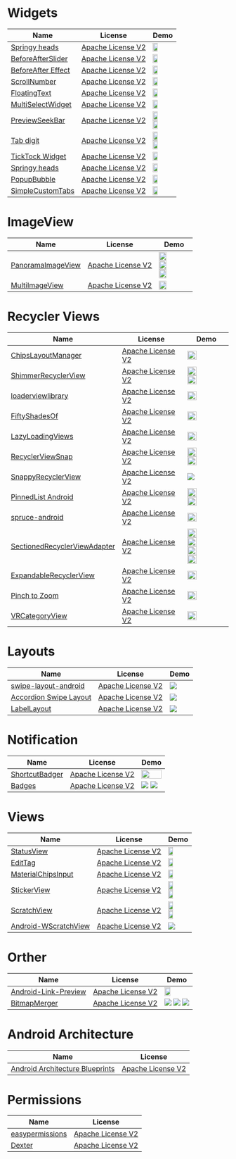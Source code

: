 Widgets
======================
Name | License | Demo
--- | --- | ---
[Springy heads](https://android-arsenal.com/details/1/3142#!description) | [Apache License V2](https://www.apache.org/licenses/LICENSE-2.0) | <img src="https://raw.githubusercontent.com/flipkart-incubator/springy-heads/master/demo/demo.gif" width="49%">
[BeforeAfterSlider](https://android-arsenal.com/details/1/4795#!description) | [Apache License V2](https://www.apache.org/licenses/LICENSE-2.0) | <img src="https://raw.githubusercontent.com/developer--/before_after_slider/master/before-after-slider.gif" width="49%">
[BeforeAfter Effect](https://android-arsenal.com/details/1/4690) | [Apache License V2](https://www.apache.org/licenses/LICENSE-2.0) | <img src="https://cloud.githubusercontent.com/assets/4138527/19211444/9713cbdc-8d3c-11e6-84af-18a18ab02efb.gif?utm_source=android-arsenal.com&utm_medium=referral&utm_campaign=4690" width="49%">
[ScrollNumber](https://android-arsenal.com/details/1/3973) | [Apache License V2](https://www.apache.org/licenses/LICENSE-2.0) | <img src="https://raw.githubusercontent.com/a-voyager/ScrollNumber/master/imgs/01.gif" width="49%">
[FloatingText](https://android-arsenal.com/details/1/3360) | [Apache License V2](https://www.apache.org/licenses/LICENSE-2.0) | <img src="https://raw.githubusercontent.com/UFreedom/FloatingText/master/demo.gif" width="49%">
[MultiSelectWidget](https://android-arsenal.com/details/1/3467) | [Apache License V2](https://www.apache.org/licenses/LICENSE-2.0) | <img src="https://github.com/miteshpithadiya/MultiSelectWidget/blob/master/multiselectwidget/src/main/res/multiselectwidget.gif?utm_source=android-arsenal.com&utm_medium=referral&utm_campaign=3467" width="49%">
[PreviewSeekBar](https://android-arsenal.com/details/1/5199) | [Apache License V2](https://www.apache.org/licenses/LICENSE-2.0) | <img src="https://raw.githubusercontent.com/rubensousa/PreviewSeekBar/master/screenshots/playmovies.gif" width="49%"> <img src="https://raw.githubusercontent.com/rubensousa/PreviewSeekBar/master/screenshots/sample.gif" width="49%">
[Tab digit](https://android-arsenal.com/details/1/4786) | [Apache License V2](https://www.apache.org/licenses/LICENSE-2.0) | <img src="https://cloud.githubusercontent.com/assets/4138527/20869273/258ed640-ba6f-11e6-892c-a5986896134c.gif?utm_source=android-arsenal.com&utm_medium=referral&utm_campaign=4786" width="49%"> <img src="https://cloud.githubusercontent.com/assets/4138527/20869514/f503a208-ba73-11e6-800b-802d493e1a86.gif?utm_source=android-arsenal.com&utm_medium=referral&utm_campaign=4786" width="49%">
[TickTock Widget](https://android-arsenal.com/details/1/3556) | [Apache License V2](https://www.apache.org/licenses/LICENSE-2.0) | <img src="https://camo.githubusercontent.com/a99213ab9cbd3056b71b34d551d984ed422a438c/687474703a2f2f692e67697068792e636f6d2f50647835314a426635663930412e676966?utm_source=android-arsenal.com&utm_medium=referral&utm_campaign=3556" width="49%">
[Springy heads](https://android-arsenal.com/details/1/3142#!description) | [Apache License V2](https://www.apache.org/licenses/LICENSE-2.0) | <img src="https://raw.githubusercontent.com/alexive/visual-goodies/master/images/sample1.gif" width="49%"> 
[PopupBubble](https://android-arsenal.com/details/1/4110) | [Apache License V2](https://www.apache.org/licenses/LICENSE-2.0) | <img src="https://camo.githubusercontent.com/3f8912b907378a5227100a1c6d2868d641a826c6/687474703a2f2f7777772e77656269616e6b732e636f6d2f706f707570627562626c652f322e706e67?utm_source=android-arsenal.com&utm_medium=referral&utm_campaign=4110" width="49%"> 
[SimpleCustomTabs](https://android-arsenal.com/details/1/2950) | [Apache License V2](https://www.apache.org/licenses/LICENSE-2.0) | <img src="https://raw.githubusercontent.com/eliseomartelli/SimpleCustomTabs/master/assets/Screenshot1.jpg" width="49%"> 

ImageView
======================
Name | License | Demo
--- | --- | ---
[PanoramaImageView](https://github.com/gjiazhe/PanoramaImageView) | [Apache License V2](https://www.apache.org/licenses/LICENSE-2.0) | <img src="https://github.com/gjiazhe/PanoramaImageView/blob/master/screenshots/recyclerview_sample.gif" width="49%"> <img src="https://github.com/gjiazhe/PanoramaImageView/blob/master/screenshots/horizontal_sample.gif" width="49%"> <img src="https://github.com/gjiazhe/PanoramaImageView/blob/master/screenshots/vertical_sample.gif" width="49%">
[MultiImageView](https://github.com/stfalcon-studio/MultiImageView) | [Apache License V2](https://www.apache.org/licenses/LICENSE-2.0) | <img src="https://camo.githubusercontent.com/d29a4e2a0dc99b1a114f43fb201e1080e6aaa462/687474703a2f2f692e696d6775722e636f6d2f5334516f4b56422e676966" width="49%">

Recycler Views
======================
Name | License | Demo
--- | --- | ---
[ChipsLayoutManager](https://android-arsenal.com/details/1/4568) | [Apache License V2](https://www.apache.org/licenses/LICENSE-2.0) | <img src="https://github.com/BelooS/ChipsLayoutManager/blob/master/images/demo.gif" width="49%">
[ShimmerRecyclerView](https://android-arsenal.com/details/1/5058) | [Apache License V2](https://www.apache.org/licenses/LICENSE-2.0) | <img src="https://raw.githubusercontent.com/sharish/ShimmerRecyclerView/master/screenshots/list_demo.gif" width="49%"> <img src="https://raw.githubusercontent.com/sharish/ShimmerRecyclerView/master/screenshots/grid_demo.gif" width="49%">
[loaderviewlibrary](https://github.com/elye/loaderviewlibrary) | [Apache License V2](https://www.apache.org/licenses/LICENSE-2.0) | <img src="https://camo.githubusercontent.com/ad3e2fed505b8ae48e2a407f1e21361473605639/68747470733a2f2f7374617469632e7769787374617469632e636f6d2f6d656469612f6437343863335f32383338316330663131306634646336386663643334306235303366383661322537456d76322e676966" width="49%">
[FiftyShadesOf](https://android-arsenal.com/details/1/4505) | [Apache License V2](https://www.apache.org/licenses/LICENSE-2.0) |<img src="/art/cross.gif" width="49%">
[LazyLoadingViews](https://android-arsenal.com/details/1/5405) | [Apache License V2](https://www.apache.org/licenses/LICENSE-2.0) | <img src="https://github.com/jineshfrancs/LazyLoadingViews/blob/master/screens/loading.gif?utm_source=android-arsenal.com&utm_medium=referral&utm_campaign=5405" width="49%">
[RecyclerViewSnap](https://github.com/rubensousa/RecyclerViewSnap) | [Apache License V2](https://www.apache.org/licenses/LICENSE-2.0) | <img src="https://github.com/rubensousa/RecyclerViewSnap/blob/master/screens/snap_googleplay.gif" width="49%"> <img src="https://github.com/rubensousa/RecyclerViewSnap/blob/master/screens/snap_final.gif" width="49%">
[SnappyRecyclerView](https://github.com/Dan-TD/SnappyRecyclerView) | [Apache License V2](https://www.apache.org/licenses/LICENSE-2.0) | <img src="https://github.com/Dan-TD/SnappyRecyclerView/blob/master/app/src/main/assets/demo.gif">
[PinnedList Android](https://github.com/Joseph82/PinnedList-Android) | [Apache License V2](https://www.apache.org/licenses/LICENSE-2.0) | <img src="https://camo.githubusercontent.com/f5d88bebd99eccc89168d93c8c7ba31583733729/68747470733a2f2f7777772e64726f70626f782e636f6d2f732f79753235353862626d7633747763352f746578745f64656d6f312e6769663f7261773d74727565" width="49%"> <img src="https://camo.githubusercontent.com/2bb257d1e851edcbde37313420cb7de1fccbf7af/68747470733a2f2f7777772e64726f70626f782e636f6d2f732f74376d3779643876683677346a69622f696d6167655f64656d6f312e6769663f7261773d74727565" width="49%">
[spruce-android](https://github.com/willowtreeapps/spruce-android) | [Apache License V2](https://www.apache.org/licenses/LICENSE-2.0) | <img src="https://github.com/willowtreeapps/spruce-android/blob/master/imgs/recycler-example.gif" width="49%">
[SectionedRecyclerViewAdapter](https://github.com/luizgrp/SectionedRecyclerViewAdapter) | [Apache License V2](https://www.apache.org/licenses/LICENSE-2.0) | <img src="https://raw.githubusercontent.com/luizgrp/SectionedRecyclerViewAdapter/master/art/sc1.png" width="49%"> <img src="https://raw.githubusercontent.com/luizgrp/SectionedRecyclerViewAdapter/master/art/sc4.png" width="49%"> <img src="https://raw.githubusercontent.com/luizgrp/SectionedRecyclerViewAdapter/master/art/sc2.png" width="49%"> <img src="https://raw.githubusercontent.com/luizgrp/SectionedRecyclerViewAdapter/master/art/sc3.png" width="49%">
[ExpandableRecyclerView](https://github.com/grennis/ExpandableRecyclerView) | [Apache License V2](https://www.apache.org/licenses/LICENSE-2.0) | <img src="/art/ExpandableRecyclerView.jpg" width="49%">
[Pinch to Zoom](https://github.com/okaybroda/ImageZoom) | [Apache License V2](https://www.apache.org/licenses/LICENSE-2.0) | <img src="https://github.com/okaybroda/ImageZoom/blob/master/preview.gif?raw=true" width="49%">
[VRCategoryView](https://github.com/okaybroda/VRCategoryView) | [Apache License V2](https://www.apache.org/licenses/LICENSE-2.0) | <img src="https://github.com/okaybroda/VRCategoryView/raw/master/preview.gif?raw=true" width="49%">

Layouts
======================
Name | License | Demo
--- | --- | ---
[swipe-layout-android](https://github.com/rambler-digital-solutions/swipe-layout-android) | [Apache License V2](https://www.apache.org/licenses/LICENSE-2.0) | <img src="https://raw.githubusercontent.com/rambler-digital-solutions/swipe-layout-android/master/rambler.mail.gif" >
[Accordion Swipe Layout](https://android-arsenal.com/details/1/4821) | [Apache License V2](https://www.apache.org/licenses/LICENSE-2.0) | <img src="https://camo.githubusercontent.com/947a2ee139c3c2f814fb19fcfbfecf2aab9e6b50/687474703a2f2f692e67697068792e636f6d2f6c337652327130384c466b4e48446767382e676966?utm_source=android-arsenal.com&utm_medium=referral&utm_campaign=4821">
[LabelLayout](https://github.com/sonvp/LabelLayout) | [Apache License V2](https://www.apache.org/licenses/LICENSE-2.0) | <img src="https://cloud.githubusercontent.com/assets/22950288/21127972/0bf4a31c-c14b-11e6-9384-666fc77653c1.gif" >

Notification
======================
Name | License | Demo
--- | --- | ---
[ShortcutBadger](https://github.com/leolin310148/ShortcutBadger) | [Apache License V2](https://www.apache.org/licenses/LICENSE-2.0) | <img src="/art/notification.png" width="100%" width="49%">
[Badges](https://github.com/arturogutierrez/Badges) | [Apache License V2](https://www.apache.org/licenses/LICENSE-2.0) | <img src="/art/notification_3.png"> <img src="/art/notification_4.png">

Views
======================
Name | License | Demo
--- | --- | ---
[StatusView](https://android-arsenal.com/details/1/5164) | [Apache License V2](https://www.apache.org/licenses/LICENSE-2.0) | <img src="https://raw.githubusercontent.com/iammert/StatusView/master/art/art.gif?utm_source=android-arsenal.com&utm_medium=referral&utm_campaign=5164" width="49%">
[EditTag](https://github.com/qiugang/EditTag) | [Apache License V2](https://www.apache.org/licenses/LICENSE-2.0) | <img src="https://github.com/qiugang/EditTag/blob/master/screenshots/s01.jpg" width="49%">
[MaterialChipsInput](https://github.com/pchmn/MaterialChipsInput) | [Apache License V2](https://www.apache.org/licenses/LICENSE-2.0) | <img src="https://github.com/pchmn/MaterialChipsInput/blob/master/docs/demo2.gif" width="49%">
[StickerView](https://github.com/wuapnjie/StickerView) | [Apache License V2](https://www.apache.org/licenses/LICENSE-2.0) | <img src="https://github.com/wuapnjie/StickerView/blob/master/screenshots/screenshot1.png" width="49%">  <img src="https://github.com/wuapnjie/StickerView/blob/master/screenshots/screenshot2.png" width="49%">
[ScratchView](https://github.com/sharish/ScratchView) | [Apache License V2](https://www.apache.org/licenses/LICENSE-2.0) | <img src="https://raw.githubusercontent.com/cooltechworks/ScratchView/2ec97c9a539d5976b68bf62ec07df8c727d72be2/screenshots/scratch_image_view_demo.gif" width="49%">  <img src="https://raw.githubusercontent.com/cooltechworks/ScratchView/master/screenshots/scratch_text_view_demo.gif" width="49%">
[Android-WScratchView](https://github.com/sharish/ScratchView) | [Apache License V2](https://www.apache.org/licenses/LICENSE-2.0) | <img src="https://raw.githubusercontent.com/winsontan520/Android-WScratchView/master/github_screenshot.png">


Orther
======================
Name | License | Demo
--- | --- | ---
[Android-Link-Preview](https://github.com/LeonardoCardoso/Android-Link-Preview) | [Apache License V2](https://www.apache.org/licenses/LICENSE-2.0) | <img src="https://github.com/LeonardoCardoso/Android-Link-Preview/blob/master/images/VSejRyV.gif" width="49%">
[BitmapMerger](https://github.com/sharish/BitmapMerger) | [Apache License V2](https://www.apache.org/licenses/LICENSE-2.0) | <img src="https://cloud.githubusercontent.com/assets/13122232/8438305/9f7c2644-1f82-11e5-8f51-25ba7cca0711.gif"> <img src="https://cloud.githubusercontent.com/assets/13122232/8438306/9f83ee9c-1f82-11e5-8734-954a13f1b2f2.gif"> <img src="https://cloud.githubusercontent.com/assets/13122232/8438307/9f8d7c78-1f82-11e5-8d77-7fb9f31dfd6f.gif">

Android Architecture
======================
Name | License 
--- | --- 
[Android Architecture Blueprints](https://github.com/googlesamples/android-architecture) | [Apache License V2](https://www.apache.org/licenses/LICENSE-2.0)


Permissions
======================
Name | License 
--- | --- 
[easypermissions](https://github.com/googlesamples/easypermissions) | [Apache License V2](https://www.apache.org/licenses/LICENSE-2.0)
[Dexter](https://github.com/Karumi/Dexter) | [Apache License V2](https://www.apache.org/licenses/LICENSE-2.0)



